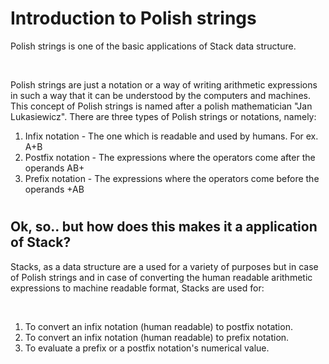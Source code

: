 # <h1>Introduction to Polish strings</h1>

<p>Polish strings is one of the basic applications of Stack data structure.</p>
<br>
<p>Polish strings are just a notation or a way of writing arithmetic expressions in such a way that it can
be understood by the computers and machines. This concept of Polish strings is named after a polish
mathematician "Jan Lukasiewicz". There are three types of Polish strings or notations, namely:</p> 

<ol>
    <li>Infix notation - The one which is readable and used by humans. For ex. A+B</li>
    <li>Postfix notation - The expressions where the operators come after the operands AB+</li>
    <li>Prefix notation - The expressions where the operators come before the operands +AB</li>
</ol>

# <h2>Ok, so.. but how does this makes it a application of Stack?</h2>
<p>Stacks, as a data structure are a used for a variety of purposes but in case of Polish strings and in 
case of converting the human readable arithmetic expressions to machine readable format, Stacks are used for: </p>
<br>
<ol>
    <li>To convert an infix notation (human readable) to postfix notation.</li>
    <li>To convert an infix notation (human readable) to prefix notation.</li>
    <li>To evaluate a prefix or a postfix notation's numerical value.</li>
</ol>